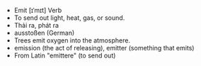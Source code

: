- Emit	[ɪˈmɪt]	Verb	
- To send out light, heat, gas, or sound.
- Thải ra, phát ra
- ausstoßen (German)
- Trees emit oxygen into the atmosphere.
- emission (the act of releasing), emitter (something that emits)
- From Latin "emittere" (to send out)